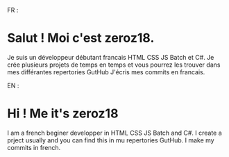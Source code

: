 FR :
# Salut ! Moi c'est zeroz18.
Je suis un développeur débutant francais  HTML CSS JS Batch et C#.
Je crée plusieurs projets de temps en temps et vous pourrez les trouver dans mes différantes repertories GutHub
J'écris mes commits en francais.

EN :
# Hi ! Me it's zeroz18
I am a french beginer developper in HTML CSS JS Batch and C#.
I create a prject usually and you can find this in mu repertories GutHub.
I make my commits in french.
